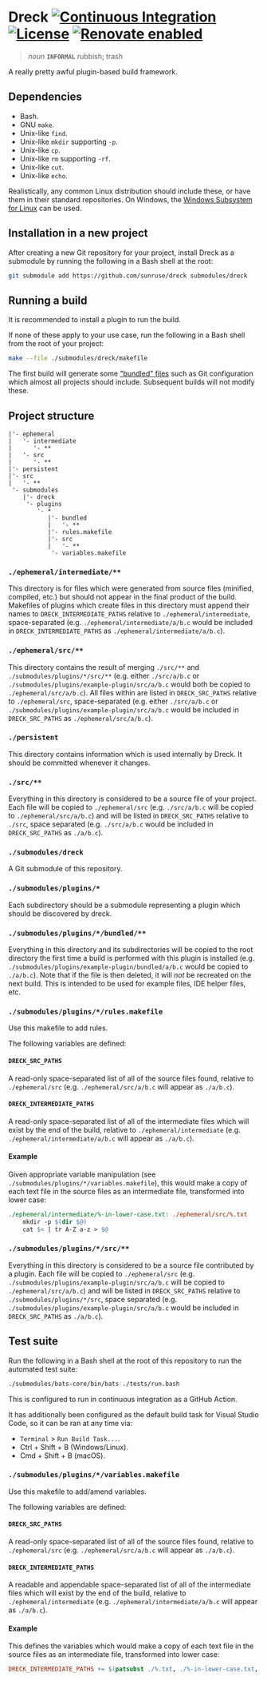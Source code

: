 # Dreck [![Continuous Integration](https://github.com/sunruse/dreck/workflows/Continuous%20Integration/badge.svg)](https://github.com/sunruse/dreck/actions) [![License](https://img.shields.io/github/license/sunruse/dreck.svg)](https://github.com/sunruse/dreck/blob/master/license) [![Renovate enabled](https://img.shields.io/badge/renovate-enabled-brightgreen.svg)](https://renovatebot.com/)

> _noun_ **`INFORMAL`** rubbish; trash

A really pretty awful plugin-based build framework.

## Dependencies

- Bash.
- GNU `make`.
- Unix-like `find`.
- Unix-like `mkdir` supporting `-p`.
- Unix-like `cp`.
- Unix-like `rm` supporting `-rf`.
- Unix-like `cut`.
- Unix-like `echo`.

Realistically, any common Linux distribution should include these, or have them in their standard repositories.  On Windows, the [Windows Subsystem for Linux](https://docs.microsoft.com/en-us/windows/wsl/about) can be used.

## Installation in a new project

After creating a new Git repository for your project, install Dreck as a submodule by running the following in a Bash shell at the root:

```bash
git submodule add https://github.com/sunruse/dreck submodules/dreck
```

## Running a build

It is recommended to install a plugin to run the build.

If none of these apply to your use case, run the following in a Bash shell from the root of your project:

```bash
make --file ./submodules/dreck/makefile
```

The first build will generate some ["bundled" files](./bundled) such as Git configuration which almost all projects should include.  Subsequent builds will not modify these.

## Project structure

```
|'- ephemeral
|   '- intermediate
|      '- **
|   '- src
|      '- **
|'- persistent
|'- src
|   '- **
 '- submodules
    |'- dreck
     '- plugins
        '- *
           |'- bundled
           |   '- **
           |'- rules.makefile
           |'- src
           |   '- **
            '- variables.makefile
```

### `./ephemeral/intermediate/**`

This directory is for files which were generated from source files (minified, compiled, etc.) but should not appear in the final product of the build.  Makefiles of plugins which create files in this directory must append their names to `DRECK_INTERMEDIATE_PATHS` relative to `./ephemeral/intermediate`, space-separated (e.g. `./ephemeral/intermediate/a/b.c` would be included in `DRECK_INTERMEDIATE_PATHS` as `./ephemeral/intermediate/a/b.c`).

### `./ephemeral/src/**`

This directory contains the result of merging `./src/**` and `./submodules/plugins/*/src/**` (e.g. either `./src/a/b.c` or `./submodules/plugins/example-plugin/src/a/b.c` would both be copied to `./ephemeral/src/a/b.c`).  All files within are listed in `DRECK_SRC_PATHS` relative to `./ephemeral/src`, space-separated (e.g. either `./src/a/b.c` or `./submodules/plugins/example-plugin/src/a/b.c` would be included in `DRECK_SRC_PATHS` as `./ephemeral/src/a/b.c`).

### `./persistent`

This directory contains information which is used internally by Dreck.  It should be committed whenever it changes.

### `./src/**`

Everything in this directory is considered to be a source file of your project.  Each file will be copied to `./ephemeral/src` (e.g. `./src/a/b.c` will be copied to `./ephemeral/src/a/b.c`) and will be listed in `DRECK_SRC_PATHS` relative to `./src`, space separated (e.g. `./src/a/b.c` would be included in `DRECK_SRC_PATHS` as `./a/b.c`).

### `./submodules/dreck`

A Git submodule of this repository.

### `./submodules/plugins/*`

Each subdirectory should be a submodule representing a plugin which should be discovered by dreck.

### `./submodules/plugins/*/bundled/**`

Everything in this directory and its subdirectories will be copied to the root directory the first time a build is performed with this plugin is installed (e.g. `./submodules/plugins/example-plugin/bundled/a/b.c` would be copied to `./a/b.c`).  Note that if the file is then deleted, it will _not_ be recreated on the next build.  This is intended to be used for example files, IDE helper files, etc.

### `./submodules/plugins/*/rules.makefile`

Use this makefile to add rules.

The following variables are defined:

#### `DRECK_SRC_PATHS`

A read-only space-separated list of all of the source files found, relative to `./ephemeral/src` (e.g. `./ephemeral/src/a/b.c` will appear as `./a/b.c`).

#### `DRECK_INTERMEDIATE_PATHS`

A read-only  space-separated list of all of the intermediate files which will exist by the end of the build, relative to `./ephemeral/intermediate` (e.g. `./ephemeral/intermediate/a/b.c` will appear as `./a/b.c`).

#### Example

Given appropriate variable manipulation (see `./submodules/plugins/*/variables.makefile`), this would make a copy of each text file in the source files as an intermediate file, transformed into lower case:

```makefile
./ephemeral/intermediate/%-in-lower-case.txt: ./ephemeral/src/%.txt
	mkdir -p $(dir $@)
	cat $< | tr A-Z a-z > $@
```

### `./submodules/plugins/*/src/**`

Everything in this directory is considered to be a source file contributed by a plugin.  Each file will be copied to `./ephemeral/src` (e.g. `./submodules/plugins/example-plugin/src/a/b.c` will be copied to `./ephemeral/src/a/b.c`) and will be listed in `DRECK_SRC_PATHS` relative to `./submodules/plugins/*/src`, space separated (e.g. `./submodules/plugins/example-plugin/src/a/b.c` would be included in `DRECK_SRC_PATHS` as `./a/b.c`).

## Test suite

Run the following in a Bash shell at the root of this repository to run the automated test suite:

```bash
./submodules/bats-core/bin/bats ./tests/run.bash
```

This is configured to run in continuous integration as a GitHub Action.

It has additionally been configured as the default build task for Visual Studio Code, so it can be ran at any time via:

- `Terminal` > `Run Build Task...`.
- Ctrl + Shift + B (Windows/Linux).
- Cmd + Shift + B (macOS).

### `./submodules/plugins/*/variables.makefile`

Use this makefile to add/amend variables.

The following variables are defined:

#### `DRECK_SRC_PATHS`

A read-only space-separated list of all of the source files found, relative to `./ephemeral/src` (e.g. `./ephemeral/src/a/b.c` will appear as `./a/b.c`).

#### `DRECK_INTERMEDIATE_PATHS`

A readable and appendable space-separated list of all of the intermediate files which will exist by the end of the build, relative to `./ephemeral/intermediate` (e.g. `./ephemeral/intermediate/a/b.c` will appear as `./a/b.c`).

#### Example

This defines the variables which would make a copy of each text file in the source files as an intermediate file, transformed into lower case:

```makefile
DRECK_INTERMEDIATE_PATHS += $(patsubst ./%.txt, ./%-in-lower-case.txt, $(filter ./%.txt, $(DRECK_SRC_PATHS)))
```
